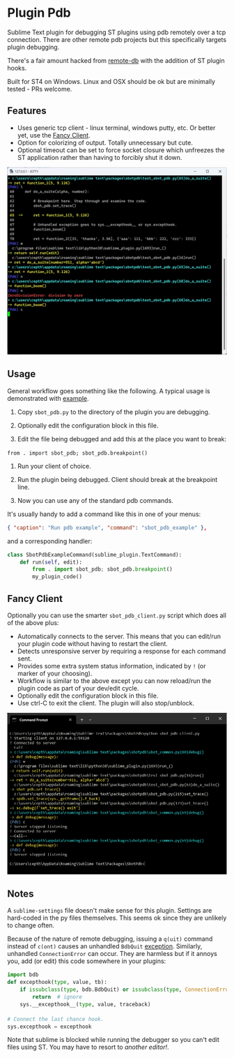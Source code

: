 # Plugin Pdb

Sublime Text plugin for debugging ST plugins using pdb remotely over a tcp
connection. There are other remote pdb projects but this specifically targets
plugin debugging.

There's a fair amount hacked from [remote-db](https://github.com/ionelmc/python-remote-pdb)
with the addition of ST plugin hooks.

Built for ST4 on Windows. Linux and OSX should be ok but are minimally tested - PRs welcome.

## Features

- Uses generic tcp client - linux terminal, windows putty, etc. Or better yet, use the
  [Fancy Client](#fancy-client).
- Option for colorizing of output. Totally unnecessary but cute.
- Optional timeout can be set to force socket closure which unfreezes the ST application rather
  than having to forcibly shut it down.

![Plugin Pdb](cli1.png)

## Usage

General workflow goes something like the following. A typical usage is demonstrated with
[example](https://github.com/cepthomas/SbotPdb/blob/main/example.py).

1. Copy `sbot_pdb.py` to the directory of the plugin you are debugging.

1. Optionally edit the configuration block in this file.

1. Edit the file being debugged and add this at the place you want to break:

  `from . import sbot_pdb; sbot_pdb.breakpoint()`

1. Run your client of choice.

1. Run the plugin being debugged. Client should break at the breakpoint line.

1. Now you can use any of the standard pdb commands.

It's usually handy to add a command like this in one of your menus:
```json
{ "caption": "Run pdb example", "command": "sbot_pdb_example" },
```
and a corresponding handler:
```python
class SbotPdbExampleCommand(sublime_plugin.TextCommand):
    def run(self, edit):
        from . import sbot_pdb; sbot_pdb.breakpoint()
        my_plugin_code()
```

## Fancy Client

Optionally you can use the smarter `sbot_pdb_client.py` script which does all of the above plus:
- Automatically connects to the server. This means that you can edit/run your plugin code
  without having to restart the client.
- Detects unresponsive server by requiring a response for each command sent.
- Provides some extra system status information, indicated by `!` (or marker of your choosing).
- Workflow is similar to the above except you can now reload/run the plugin code as part of your dev/edit cycle.
- Optionally edit the configuration block in this file.
- Use ctrl-C to exit the client. The plugin will also stop/unblock.

![Fancy Client](cli2.png)

## Notes

A `sublime-settings` file doesn't make sense for this plugin. Settings are hard-coded in the py files
  themselves. This seems ok since they are unlikely to change often.

Because of the nature of remote debugging, issuing a `q(uit)` command instead of `c(ont)` causes
  an unhandled `BdbQuit` [exception](https://stackoverflow.com/a/34936583).
  Similarly, unhandled `ConnectionError` can occur. They are harmless but if it annoys you,
  add (or edit) this code somewhere in your plugins:
```python
import bdb
def excepthook(type, value, tb):
    if issubclass(type, bdb.BdbQuit) or issubclass(type, ConnectionError):
        return  # ignore
    sys.__excepthook__(type, value, traceback)

# Connect the last chance hook.
sys.excepthook = excepthook
```

Note that sublime is blocked while running the debugger so you can't edit files using ST.
  You may have to resort to *another editor!*.
